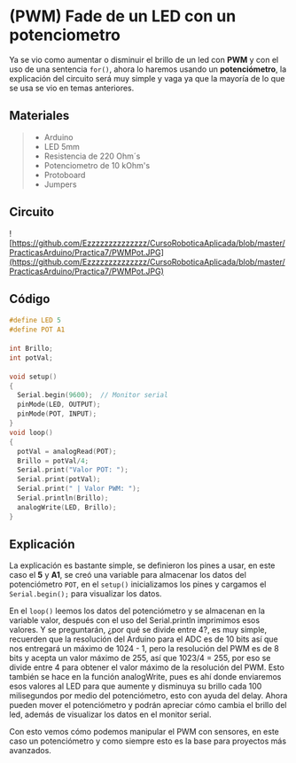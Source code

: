 # (PWM) Fade de un LED con un potenciometro

Ya se vio como aumentar o disminuir el brillo de un led con **PWM** y con el uso de una sentencia ``for()``, ahora lo haremos usando un **potenciómetro**, la explicación del circuito será muy simple y vaga ya que la mayoría de lo que se usa se vio en temas anteriores.

## Materiales
> - Arduino
> - LED 5mm 
> - Resistencia de 220 Ohm´s
> - Potenciometro de 10 kOhm's
> - Protoboard
> - Jumpers

## Circuito
![https://github.com/Ezzzzzzzzzzzzzz/CursoRoboticaAplicada/blob/master/PracticasArduino/Practica7/PWMPot.JPG](https://github.com/Ezzzzzzzzzzzzzz/CursoRoboticaAplicada/blob/master/PracticasArduino/Practica7/PWMPot.JPG)

## Código
```c 
#define LED 5
#define POT A1

int Brillo;
int potVal;

void setup()
{
  Serial.begin(9600);  // Monitor serial
  pinMode(LED, OUTPUT);
  pinMode(POT, INPUT);
}
void loop()
{
  potVal = analogRead(POT);
  Brillo = potVal/4;
  Serial.print("Valor POT: ");
  Serial.print(potVal);
  Serial.print(" | Valor PWM: ");
  Serial.println(Brillo); 
  analogWrite(LED, Brillo);
}
```

## Explicación
La explicación es bastante simple, se definieron los pines a usar, en este caso el **5** y **A1**, se creó una variable para almacenar los datos del potenciómetro ``POT``, en el ``setup()`` inicializamos los pines y cargamos el ``Serial.begin();`` para visualizar los datos.

En el ``loop()`` leemos los datos del potenciómetro y se almacenan en la variable valor, después con el uso del Serial.println imprimimos esos valores. Y se preguntarán, ¿por qué se divide entre 4?, es muy simple, recuerden que la resolución del Arduino para el ADC es de 10 bits así que nos entregará un máximo de 1024 - 1, pero la resolución del PWM es de 8 bits y acepta un valor máximo de 255, así que 1023/4 = 255, por eso se divide entre 4 para obtener el valor máximo de la resolución del PWM. Esto también se hace en la función analogWrite, pues es ahí donde enviaremos esos valores al LED para que aumente y disminuya su brillo cada 100 milisegundos por medio del potenciómetro, esto con ayuda del delay. Ahora pueden mover el potenciómetro y podrán apreciar cómo cambia el brillo del led, además de visualizar los datos en el monitor serial.

Con esto vemos cómo podemos manipular el PWM con sensores, en este caso un potenciómetro y como siempre esto es la base para proyectos más avanzados.
<!--stackedit_data:
eyJoaXN0b3J5IjpbMjEwNTM3MTk1MiwxNzQ2Nzk3ODg4LDE3Nj
Q0ODgwNTQsOTc1NjMwNjE0LDc4NDA4MzI1NF19
-->